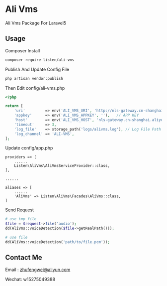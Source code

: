 # Ali Vms
Ali Vms Package For Laravel5

## Usage

Composer Install

```sh
composer require listen/ali-vms
```

Publish And Update Config File

```sh
php artisan vendor:publish
```

Then Edit config/ali-vms.php

```php
<?php

return [
    'uri'         => env('ALI_VMS_URI', 'http://nls-gateway.cn-shanghai.aliyuncs.com/stream/v1/asr'),  // Request Uri
    'appkey'      => env('ALI_VMS_APPKEY', ''),   // APP KEY                                      
    'host'        => env('ALI_VMS_HOST', 'nls-gateway.cn-shanghai.aliyuncs.com'),  // Host
    'timeout'     => 3,
    'log_file'    => storage_path('logs/alivms.log'), // Log File Path
    'log_channel' => 'ALI-VMS',
];
```

Update config/app.php
```
providers => [
    ......
    Listen\AliVms\AliVmsServiceProvider::class,
],

......

aliases => [
    ......
    'AliVms' => Listen\AliVms\Facades\AliVms::class,
] 
```

Send Request

```php
# use tmp file
$file = $request->file('audio');
dd(AliVms::voiceDetection($file->getRealPath()));

# use file 
dd(AliVms::voiceDetection('path/to/file.pcm'));
```

## Contact Me

Email : zhufengwei@aliyun.com

Wechat: w15275049388




